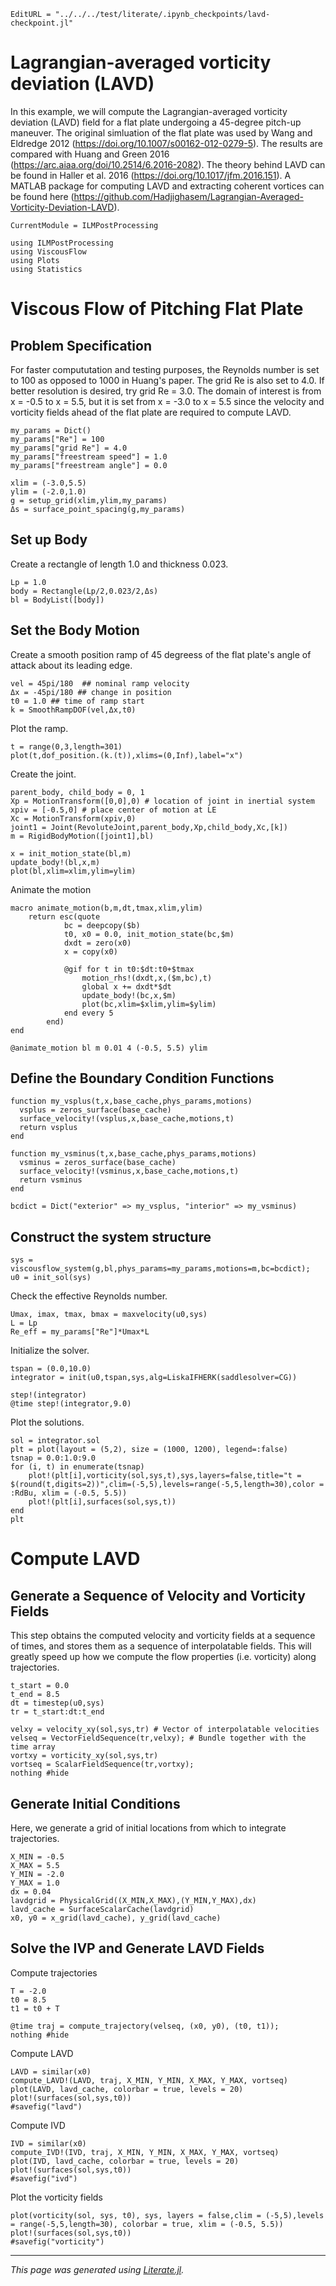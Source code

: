 ```@meta
EditURL = "../../../test/literate/.ipynb_checkpoints/lavd-checkpoint.jl"
```

# Lagrangian-averaged vorticity deviation (LAVD)
In this example, we will compute the Lagrangian-averaged vorticity deviation (LAVD) field for a flat plate undergoing a 45-degree pitch-up maneuver. The original simluation of the flat plate was used by Wang and Eldredge 2012 (https://doi.org/10.1007/s00162-012-0279-5). The results are compared with Huang and Green 2016 (https://arc.aiaa.org/doi/10.2514/6.2016-2082). The theory behind LAVD can be found in Haller et al. 2016 (https://doi.org/10.1017/jfm.2016.151). A MATLAB package for computing LAVD and extracting coherent vortices can be found here (https://github.com/Hadjighasem/Lagrangian-Averaged-Vorticity-Deviation-LAVD).

```@meta
CurrentModule = ILMPostProcessing
```

````@example lavd-checkpoint
using ILMPostProcessing
using ViscousFlow
using Plots
using Statistics
````

# Viscous Flow of Pitching Flat Plate
## Problem Specification
For faster compututation and testing purposes, the Reynolds number is set to 100 as opposed to 1000 in Huang's paper. The grid Re is also set to 4.0. If better resolution is desired, try grid Re = 3.0. The domain of interest is from x = -0.5 to x = 5.5, but it is set from x = -3.0 to x = 5.5 since the velocity and vorticity fields ahead of the flat plate are required to compute LAVD.

````@example lavd-checkpoint
my_params = Dict()
my_params["Re"] = 100
my_params["grid Re"] = 4.0
my_params["freestream speed"] = 1.0
my_params["freestream angle"] = 0.0

xlim = (-3.0,5.5)
ylim = (-2.0,1.0)
g = setup_grid(xlim,ylim,my_params)
Δs = surface_point_spacing(g,my_params)
````

## Set up Body
Create a rectangle of length 1.0 and thickness 0.023.

````@example lavd-checkpoint
Lp = 1.0
body = Rectangle(Lp/2,0.023/2,Δs)
bl = BodyList([body])
````

## Set the Body Motion
Create a smooth position ramp of 45 degreess of the flat plate's angle of attack about its leading edge.

````@example lavd-checkpoint
vel = 45pi/180  ## nominal ramp velocity
Δx = -45pi/180 ## change in position
t0 = 1.0 ## time of ramp start
k = SmoothRampDOF(vel,Δx,t0)
````

Plot the ramp.

````@example lavd-checkpoint
t = range(0,3,length=301)
plot(t,dof_position.(k.(t)),xlims=(0,Inf),label="x")
````

Create the joint.

````@example lavd-checkpoint
parent_body, child_body = 0, 1
Xp = MotionTransform([0,0],0) # location of joint in inertial system
xpiv = [-0.5,0] # place center of motion at LE
Xc = MotionTransform(xpiv,0)
joint1 = Joint(RevoluteJoint,parent_body,Xp,child_body,Xc,[k])
m = RigidBodyMotion([joint1],bl)

x = init_motion_state(bl,m)
update_body!(bl,x,m)
plot(bl,xlim=xlim,ylim=ylim)
````

Animate the motion

````@example lavd-checkpoint
macro animate_motion(b,m,dt,tmax,xlim,ylim)
    return esc(quote
            bc = deepcopy($b)
            t0, x0 = 0.0, init_motion_state(bc,$m)
            dxdt = zero(x0)
            x = copy(x0)

            @gif for t in t0:$dt:t0+$tmax
                motion_rhs!(dxdt,x,($m,bc),t)
                global x += dxdt*$dt
                update_body!(bc,x,$m)
                plot(bc,xlim=$xlim,ylim=$ylim)
            end every 5
        end)
end

@animate_motion bl m 0.01 4 (-0.5, 5.5) ylim
````

## Define the Boundary Condition Functions

````@example lavd-checkpoint
function my_vsplus(t,x,base_cache,phys_params,motions)
  vsplus = zeros_surface(base_cache)
  surface_velocity!(vsplus,x,base_cache,motions,t)
  return vsplus
end

function my_vsminus(t,x,base_cache,phys_params,motions)
  vsminus = zeros_surface(base_cache)
  surface_velocity!(vsminus,x,base_cache,motions,t)
  return vsminus
end

bcdict = Dict("exterior" => my_vsplus, "interior" => my_vsminus)
````

## Construct the system structure

````@example lavd-checkpoint
sys = viscousflow_system(g,bl,phys_params=my_params,motions=m,bc=bcdict);
u0 = init_sol(sys)
````

Check the effective Reynolds number.

````@example lavd-checkpoint
Umax, imax, tmax, bmax = maxvelocity(u0,sys)
L = Lp
Re_eff = my_params["Re"]*Umax*L
````

Initialize the solver.

````@example lavd-checkpoint
tspan = (0.0,10.0)
integrator = init(u0,tspan,sys,alg=LiskaIFHERK(saddlesolver=CG))

step!(integrator)
@time step!(integrator,9.0)
````

Plot the solutions.

````@example lavd-checkpoint
sol = integrator.sol
plt = plot(layout = (5,2), size = (1000, 1200), legend=:false)
tsnap = 0.0:1.0:9.0
for (i, t) in enumerate(tsnap)
    plot!(plt[i],vorticity(sol,sys,t),sys,layers=false,title="t = $(round(t,digits=2))",clim=(-5,5),levels=range(-5,5,length=30),color = :RdBu, xlim = (-0.5, 5.5))
    plot!(plt[i],surfaces(sol,sys,t))
end
plt
````

# Compute LAVD

## Generate a Sequence of Velocity and Vorticity Fields
This step obtains the computed velocity and vorticity fields at a sequence of times, and stores them as a sequence of interpolatable
fields. This will greatly speed up how we compute the flow properties (i.e. vorticity) along trajectories.

````@example lavd-checkpoint
t_start = 0.0
t_end = 8.5
dt = timestep(u0,sys)
tr = t_start:dt:t_end

velxy = velocity_xy(sol,sys,tr) # Vector of interpolatable velocities
velseq = VectorFieldSequence(tr,velxy); # Bundle together with the time array
vortxy = vorticity_xy(sol,sys,tr)
vortseq = ScalarFieldSequence(tr,vortxy);
nothing #hide
````

## Generate Initial Conditions
Here, we generate a grid of initial locations from which to integrate trajectories.

````@example lavd-checkpoint
X_MIN = -0.5
X_MAX = 5.5
Y_MIN = -2.0
Y_MAX = 1.0
dx = 0.04
lavdgrid = PhysicalGrid((X_MIN,X_MAX),(Y_MIN,Y_MAX),dx)
lavd_cache = SurfaceScalarCache(lavdgrid)
x0, y0 = x_grid(lavd_cache), y_grid(lavd_cache)
````

## Solve the IVP and Generate LAVD Fields

Compute trajectories

````@example lavd-checkpoint
T = -2.0
t0 = 8.5
t1 = t0 + T

@time traj = compute_trajectory(velseq, (x0, y0), (t0, t1));
nothing #hide
````

Compute LAVD

````@example lavd-checkpoint
LAVD = similar(x0)
compute_LAVD!(LAVD, traj, X_MIN, Y_MIN, X_MAX, Y_MAX, vortseq)
plot(LAVD, lavd_cache, colorbar = true, levels = 20)
plot!(surfaces(sol,sys,t0))
#savefig("lavd")
````

Compute IVD

````@example lavd-checkpoint
IVD = similar(x0)
compute_IVD!(IVD, traj, X_MIN, Y_MIN, X_MAX, Y_MAX, vortseq)
plot(IVD, lavd_cache, colorbar = true, levels = 20)
plot!(surfaces(sol,sys,t0))
#savefig("ivd")
````

Plot the vorticity fields

````@example lavd-checkpoint
plot(vorticity(sol, sys, t0), sys, layers = false,clim = (-5,5),levels = range(-5,5,length=30), colorbar = true, xlim = (-0.5, 5.5))
plot!(surfaces(sol,sys,t0))
#savefig("vorticity")
````

---

*This page was generated using [Literate.jl](https://github.com/fredrikekre/Literate.jl).*

